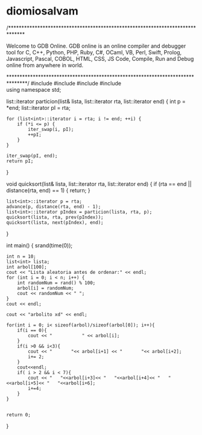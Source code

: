 # diomiosalvam

/******************************************************************************

Welcome to GDB Online.
  GDB online is an online compiler and debugger tool for C, C++, Python, PHP, Ruby, 
  C#, OCaml, VB, Perl, Swift, Prolog, Javascript, Pascal, COBOL, HTML, CSS, JS
  Code, Compile, Run and Debug online from anywhere in world.

*******************************************************************************/
#include <iostream>
#include <list>
#include <cstdlib> 
#include <ctime>   
using namespace std;

list<int>::iterator particion(list<int>& lista, list<int>::iterator rta, list<int>::iterator end) {
    int p = *end;
    list<int>::iterator pI = rta;

    for (list<int>::iterator i = rta; i != end; ++i) {
        if (*i <= p) {
            iter_swap(i, pI);
            ++pI;
        }
    }

    iter_swap(pI, end);
    return pI;
}

void quicksort(list<int>& lista, list<int>::iterator rta, list<int>::iterator end) {
    if (rta == end || distance(rta, end) == 1) {
        return;
    }

    list<int>::iterator p = rta;
    advance(p, distance(rta, end) - 1);
    list<int>::iterator pIndex = particion(lista, rta, p);
    quicksort(lista, rta, prev(pIndex));
    quicksort(lista, next(pIndex), end);
}

int main() {
    srand(time(0));

    int n = 10; 
    list<int> lista;
    int arbol[100];
    cout << "Lista aleatoria antes de ordenar:" << endl;
    for (int i = 0; i < n; i++) {
        int randomNum = rand() % 100; 
        arbol[i] = randomNum;
        cout << randomNum << " ";
    }
    cout << endl;
    
    cout << "arbolito xd" << endl;
    
    for(int i = 0; i< sizeof(arbol)/sizeof(arbol[0]); i++){
        if(i == 0){
            cout << "           " << arbol[i];
        }
        if(i >0 && i<3){
            cout << "       "<< arbol[i+1] << "       "<< arbol[i+2];
            i+= 2;
        }
        cout<<endl;
        if( i > 2 && i < 7){
            cout << "   "<<arbol[i+3]<< "   "<<arbol[i+4]<< "   "<<arbol[i+5]<< "   "<<arbol[i+6];
            i+=4;
        }
    }


    return 0;
}
